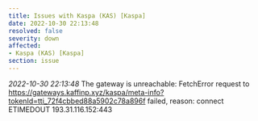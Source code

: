 ```yaml
---
title: Issues with Kaspa (KAS) [Kaspa]
date: 2022-10-30 22:13:48
resolved: false
severity: down
affected:
- Kaspa (KAS) [Kaspa]
section: issue
---
```


*2022-10-30 22:13:48* The gateway is unreachable: FetchError request to https://gateways.kaffinp.xyz/kaspa/meta-info?tokenId=tti_72f4cbbed88a5902c78a896f failed, reason: connect ETIMEDOUT 193.31.116.152:443
